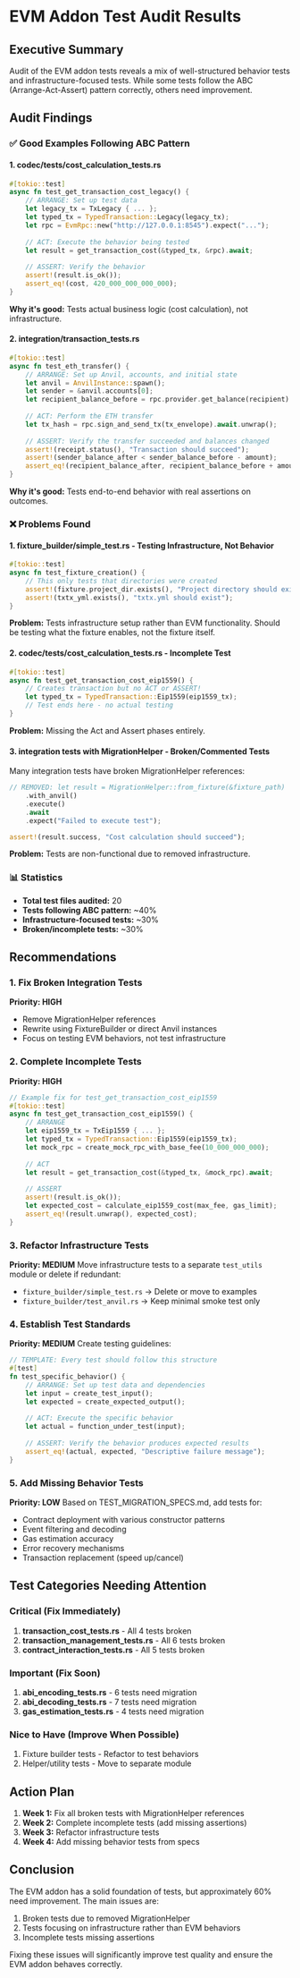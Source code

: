 # EVM Addon Test Audit Results

## Executive Summary
Audit of the EVM addon tests reveals a mix of well-structured behavior tests and infrastructure-focused tests. While some tests follow the ABC (Arrange-Act-Assert) pattern correctly, others need improvement.

## Audit Findings

### ✅ Good Examples Following ABC Pattern

#### 1. **codec/tests/cost_calculation_tests.rs**
```rust
#[tokio::test]
async fn test_get_transaction_cost_legacy() {
    // ARRANGE: Set up test data
    let legacy_tx = TxLegacy { ... };
    let typed_tx = TypedTransaction::Legacy(legacy_tx);
    let rpc = EvmRpc::new("http://127.0.0.1:8545").expect("...");
    
    // ACT: Execute the behavior being tested
    let result = get_transaction_cost(&typed_tx, &rpc).await;
    
    // ASSERT: Verify the behavior
    assert!(result.is_ok());
    assert_eq!(cost, 420_000_000_000_000);
}
```
**Why it's good:** Tests actual business logic (cost calculation), not infrastructure.

#### 2. **integration/transaction_tests.rs**
```rust
#[tokio::test]
async fn test_eth_transfer() {
    // ARRANGE: Set up Anvil, accounts, and initial state
    let anvil = AnvilInstance::spawn();
    let sender = &anvil.accounts[0];
    let recipient_balance_before = rpc.provider.get_balance(recipient).await;
    
    // ACT: Perform the ETH transfer
    let tx_hash = rpc.sign_and_send_tx(tx_envelope).await.unwrap();
    
    // ASSERT: Verify the transfer succeeded and balances changed
    assert!(receipt.status(), "Transaction should succeed");
    assert!(sender_balance_after < sender_balance_before - amount);
    assert_eq!(recipient_balance_after, recipient_balance_before + amount);
}
```
**Why it's good:** Tests end-to-end behavior with real assertions on outcomes.

### ❌ Problems Found

#### 1. **fixture_builder/simple_test.rs** - Testing Infrastructure, Not Behavior
```rust
#[tokio::test]
async fn test_fixture_creation() {
    // This only tests that directories were created
    assert!(fixture.project_dir.exists(), "Project directory should exist");
    assert!(txtx_yml.exists(), "txtx.yml should exist");
}
```
**Problem:** Tests infrastructure setup rather than EVM functionality. Should be testing what the fixture enables, not the fixture itself.

#### 2. **codec/tests/cost_calculation_tests.rs** - Incomplete Test
```rust
#[tokio::test] 
async fn test_get_transaction_cost_eip1559() {
    // Creates transaction but no ACT or ASSERT!
    let typed_tx = TypedTransaction::Eip1559(eip1559_tx);
    // Test ends here - no actual testing
}
```
**Problem:** Missing the Act and Assert phases entirely.

#### 3. **integration tests with MigrationHelper** - Broken/Commented Tests
Many integration tests have broken MigrationHelper references:
```rust
// REMOVED: let result = MigrationHelper::from_fixture(&fixture_path)
    .with_anvil()
    .execute()
    .await
    .expect("Failed to execute test");

assert!(result.success, "Cost calculation should succeed");
```
**Problem:** Tests are non-functional due to removed infrastructure.

### 📊 Statistics

- **Total test files audited:** 20
- **Tests following ABC pattern:** ~40%
- **Infrastructure-focused tests:** ~30%
- **Broken/incomplete tests:** ~30%

## Recommendations

### 1. Fix Broken Integration Tests
**Priority: HIGH**
- Remove MigrationHelper references
- Rewrite using FixtureBuilder or direct Anvil instances
- Focus on testing EVM behaviors, not test infrastructure

### 2. Complete Incomplete Tests
**Priority: HIGH**
```rust
// Example fix for test_get_transaction_cost_eip1559
#[tokio::test] 
async fn test_get_transaction_cost_eip1559() {
    // ARRANGE
    let eip1559_tx = TxEip1559 { ... };
    let typed_tx = TypedTransaction::Eip1559(eip1559_tx);
    let mock_rpc = create_mock_rpc_with_base_fee(10_000_000_000);
    
    // ACT
    let result = get_transaction_cost(&typed_tx, &mock_rpc).await;
    
    // ASSERT
    assert!(result.is_ok());
    let expected_cost = calculate_eip1559_cost(max_fee, gas_limit);
    assert_eq!(result.unwrap(), expected_cost);
}
```

### 3. Refactor Infrastructure Tests
**Priority: MEDIUM**
Move infrastructure tests to a separate `test_utils` module or delete if redundant:
- `fixture_builder/simple_test.rs` → Delete or move to examples
- `fixture_builder/test_anvil.rs` → Keep minimal smoke test only

### 4. Establish Test Standards
**Priority: MEDIUM**
Create testing guidelines:
```rust
// TEMPLATE: Every test should follow this structure
#[test]
fn test_specific_behavior() {
    // ARRANGE: Set up test data and dependencies
    let input = create_test_input();
    let expected = create_expected_output();
    
    // ACT: Execute the specific behavior
    let actual = function_under_test(input);
    
    // ASSERT: Verify the behavior produces expected results
    assert_eq!(actual, expected, "Descriptive failure message");
}
```

### 5. Add Missing Behavior Tests
**Priority: LOW**
Based on TEST_MIGRATION_SPECS.md, add tests for:
- Contract deployment with various constructor patterns
- Event filtering and decoding
- Gas estimation accuracy
- Error recovery mechanisms
- Transaction replacement (speed up/cancel)

## Test Categories Needing Attention

### Critical (Fix Immediately)
1. **transaction_cost_tests.rs** - All 4 tests broken
2. **transaction_management_tests.rs** - All 6 tests broken
3. **contract_interaction_tests.rs** - All 5 tests broken

### Important (Fix Soon)
1. **abi_encoding_tests.rs** - 6 tests need migration
2. **abi_decoding_tests.rs** - 7 tests need migration
3. **gas_estimation_tests.rs** - 4 tests need migration

### Nice to Have (Improve When Possible)
1. Fixture builder tests - Refactor to test behaviors
2. Helper/utility tests - Move to separate module

## Action Plan

1. **Week 1:** Fix all broken tests with MigrationHelper references
2. **Week 2:** Complete incomplete tests (add missing assertions)
3. **Week 3:** Refactor infrastructure tests
4. **Week 4:** Add missing behavior tests from specs

## Conclusion

The EVM addon has a solid foundation of tests, but approximately 60% need improvement. The main issues are:
1. Broken tests due to removed MigrationHelper
2. Tests focusing on infrastructure rather than EVM behaviors
3. Incomplete tests missing assertions

Fixing these issues will significantly improve test quality and ensure the EVM addon behaves correctly.